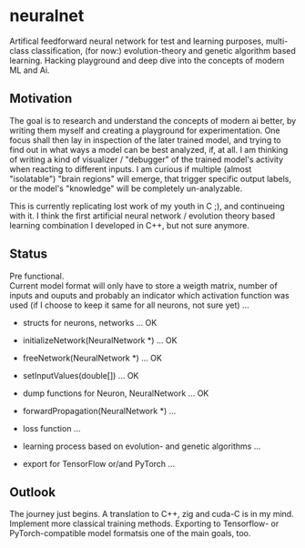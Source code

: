 # neuralnet

Artifical feedforward neural network for test and learning purposes, multi-class classification, (for now:) evolution-theory and genetic algorithm based learning. Hacking playground and deep dive into the concepts of modern ML and Ai.

## Motivation
The goal is to research and understand the concepts of modern ai better, by writing them myself and creating a playground for experimentation. One focus shall then lay in inspection of the later trained model, and trying to find out in what ways a model can be best analyzed, if, at all. I am thinking of writing a kind of visualizer / "debugger" of the trained model's activity when reacting to different inputs. I am curious if multiple (almost "isolatable") "brain regions" will emerge, that trigger specific output labels, or the model's "knowledge" will be completely un-analyzable.  

This is currently replicating lost work of my youth in C ;), and continueing with it. I think the first artificial neural network / evolution theory based learning combination I developed in C++, but not sure anymore.

## Status
Pre functional.  
Current model format will only have to store a weigth matrix, number of inputs and ouputs and probably an indicator which activation function was used (if I choose to keep it same for all neurons, not sure yet) ... 

 - structs for neurons, networks ... OK
 - initializeNetwork(NeuralNetwork *) ... OK
 - freeNetwork(NeuralNetwork *) ... OK
 - setInputValues(double[]) ... OK
 - dump functions for Neuron, NeuralNetwork ... OK

 - forwardPropagation(NeuralNetwork *) ...
 - loss function ...

 - learning process based on evolution- and genetic algorithms ...
 - export for TensorFlow or/and PyTorch ...

## Outlook

The journey just begins. A translation to C++, zig and cuda-C is in my mind. Implement more classical training methods. Exporting to Tensorflow- or PyTorch-compatible model formatsis one of the main goals, too.
